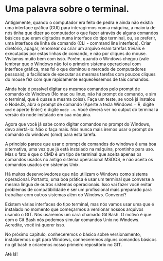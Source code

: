 # Uma palavra sobre o terminal.

Antigamente, quando o computador era feito de pedra e ainda não existia uma interface  gráfica (GUI) para interagirmos com a máquina, a maioria de nós tinha que dizer ao computador o que fazer através de alguns comandos básicos que eram digitados numa interface do tipo terminal, ou, se preferir, uma interface de linha de comando (CLI - command line interface). Criar diretório, apagar, renomear ou criar um arquivo eram tarefas triviais e executadas por estas linhas de comando, e não por cliques do mouse. Vivíamos muito bem com isso. Porém, quando o Windows chegou (vale lembrar que o Windows não foi o primeiro sistema operacional com interface gráfica, mas foi o que dominou o mercado de computadores pessoais), a facilidade de executar as mesmas tarefas com poucos cliques do mouse fez com que rapidamente esquecêssemos de tais comandos.

Ainda hoje é possível digitar os mesmos comandos pelo prompt de comando do Windows (No mac ou linux, não há prompt de comando, e sim o terminal, que é quase a mesma coisa). Faça um teste, se você já instalou o NodeJS, abra o prompt de comando (Aperte a tecla Windows + R, digite `cmd` e aperte Enter) e digite `node -v`. Você deverá ver no output do terminal a versão do node instalado em sua máquina.

Agora que você já sabe como digitar comandos no prompt do Windows, devo alertá-lo: Não o faça mais. Nós nunca mais iremos usar o prompt de comando do windows (cmd) para esta tarefa. 

A princípio parece que usar o prompt de comandos do windows é uma boa alternativa, uma vez que já está instalado na máquina, prontinho para uso. Mas o fato é que o CMD é um tipo de terminal que aceita apenas os comandos usados no antigo sistema operacional MSDOS, e não aceita os comandos usados em sistemas Unix.

Há muitos desenvolvedores que não utilizam o Windows como sistema operacional. Portanto, uma boa prática é usar um terminal que converse a mesma língua de outros sistemas operacionais. Isso vai fazer você evitar problemas de compatibilidade e ser um profissional mais preparado para trabalhar com outros sistemas além do Windows. Convenci?

Existem várias interfaces do tipo terminal, mas nós vamos usar uma que é instalado no momento que começarmos a versionar nossos arquivos usando o GIT. Nós usaremos um cara chamado Git Bash. O motivo é que com o Git Bash nós podemos simular comandos Unix no Windows. Acredite, você irá querer isso.


No próximo capítulo, conheceremos o básico sobre versionamento, instalaremos o git para Windows, conheceremos alguns comandos básicos no git bash e criaremos nosso primeiro repositório no GIT.

Até lá!
